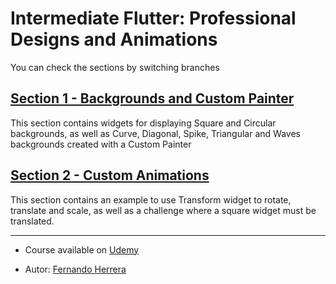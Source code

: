 # Intermediate Flutter: Professional Designs and Animations

You can check the sections by switching branches

## [Section 1 - Backgrounds and Custom Painter](https://github.com/SoyJorgeDiaz5/flutter_design_and_animations/tree/1-backgrounds-and-custom-painter)

This section contains widgets for displaying Square and Circular backgrounds, as well as Curve, Diagonal, Spike, Triangular and Waves backgrounds created with a Custom Painter

## [Section 2 - Custom Animations](https://github.com/SoyJorgeDiaz5/flutter_design_and_animations/tree/2-custom-animations)

This section contains an example to use Transform widget to rotate, translate and scale, as well as a challenge where a square widget must be translated. 


---

* Course available on [Udemy](https://www.udemy.com/course/flutter-disenos-y-animaciones/)

* Autor: [Fernando Herrera](https://github.com/Klerith)
